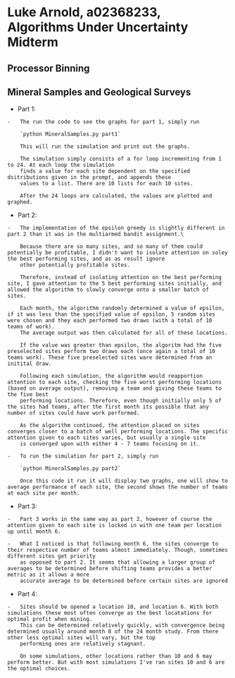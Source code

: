 Luke Arnold, a02368233, Algorithms Under Uncertainty Midterm
============================================================

Processor Binning
----------------------------------------

Mineral Samples and Geological Surveys
----------------------------------------

   *   Part 1:

    -   The run the code to see the graphs for part 1, simply run

        `python MineralSamples.py part1`

        This will run the simulation and print out the graphs. 

        The simulation simply consists of a for loop incrementing from 1 to 24. At each loop the simulation 
        finds a value for each site dependent on the specified dsitributions given in the prompt, and appends these
        values to a list. There are 10 lists for each 10 sites. 

        After the 24 loops are calculated, the values are plotted and graphed.

   *   Part 2:

    -   The implementation of the epsilon greedy is slightly different in part 2 than it was in the multiarmed bandit assignment.\

        Because there are so many sites, and so many of them could potentially be profitable, I didn't want to isolate attention on soley the best performing sites, and as as result ignore
        other potentially profitable sites.

        Therefore, instead of isolating attention on the best performing site, I gave attention to the 5 best performing sites initially, and allowed the algorithm to slowly converge onto a smaller batch of sites. 

        Each month, the algorithm randomly determined a value of epsilon, if it was less than the specified value of epsilon, 5 random sites were chosen and they each performed two draws (with a total of 10 teams of work). 
        The average output was then calculated for all of these locations.

        If the value was greater than epsilon, the algoritm had the five preselected sites perform two draws each (once again a total of 10 teams work). These five preselected sites ware determined from an initital draw.

        Following each simulation, the algorithm would reapportion attention to each site, checking the five worst performing locations (based on average output), removing a team and giving these teams to the five best
        performing locations. Therefore, even though initially only 5 of the sites had teams, after the first month its possible that any number of sites could have work performed.

        As the algorithm continued, the attention placed on sites converges closer to a batch of well performing locations. The specific attention given to each sites varies, but usually a single site 
        is converged upon with either 4 - 7 teams focusing on it. 

    -   To run the simulation for part 2, simply run 

        `python MineralSamples.py part2`

        Once this code it run it will display two graphs, one will show to average performance of each site, the second shows the number of teams at each site per month.

   *   Part 3:

    -   Part 3 works in the same way as part 2, however of course the attention given to each site is locked in with one team per location up until month 6. 

    -   What I noticed is that following month 6, the sites converge to their respective number of teams almost immediately. Though, sometimes different sites get priority
        as opposed to part 2. It seems that allowing a larger group of averages to be determined before shifting teams provides a better metric as it allows a more 
        accurate average to be determined before certain sites are ignored

   *   Part 4:

    -   Sites should be opened a location 10, and location 6. With both simulations these most often converge as the best locatations for optimal profit when mining.
        This can be determined relatively quickly, with convergence being determined usually around month 8 of the 24 month study. From there other less optimal sites will vary, but the top
        performing ones are relatively stagnant. 

        On some simulations, other locations rather than 10 and 6 may perform better. But with most simulations I've ran sites 10 and 6 are the optimal choices. 



    
